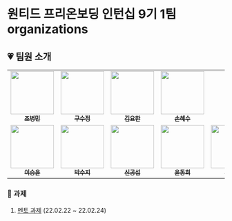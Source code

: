 # 원티드 프리온보딩 인턴십 9기 1팀 organizations

## 💗 팀원 소개

<table>
  <tbody>
    <tr>
      <td align="center"><a href="https://github.com/merrybmc"><img src="https://avatars.githubusercontent.com/u/65064563?v=4" width="100px;" alt=""/><br /><sub><b>조병민</b></sub></a><br /></td>
      <td align="center"><a href="https://github.com/sujeong-dev"><img src="https://avatars.githubusercontent.com/u/112826154?v=4" width="100px;" alt=""/><br /><sub><b>구수정</b></sub></a><br /></td>
      <td align="center"><a href="https://github.com/rladygks329"><img src="https://avatars.githubusercontent.com/u/64533351?v=4" width="100px;" alt=""/><br /><sub><b>김요한</b></sub></a><br /></td>
      <td align="center"><a href="https://github.com/sduu"><img src="https://avatars.githubusercontent.com/u/46313348?v=4" width="100px;" alt=""/><br /><sub><b>손혜수</b></sub></a><br /></td>
     <tr/>
     <td align="center"><a href="https://github.com/SeungYn"><img src="https://avatars.githubusercontent.com/u/66045666?v=4" width="100px;" alt=""/><br /><sub><b>이승윤</b></sub></a><br /></td>
     <td align="center"><a href="https://github.com/lzns960"><img src="https://avatars.githubusercontent.com/u/78632299?v=4" width="100px;" alt=""/><br /><sub><b>박수지</b></sub></a><br /></td>
     <td align="center"><a href="https://github.com/gong25"><img src="https://avatars.githubusercontent.com/u/60168937?v=4" width="100px;" alt=""/><br /><sub><b>신공섭</b></sub></a><br /></td>
     <td align="center"><a href="https://github.com/dhsimpson"><img src="https://avatars.githubusercontent.com/u/12489026?v=4" width="100px;" alt=""/><br /><sub><b>윤동희</b></sub></a><br /></td>
     <td align="center"><a href="https://github.com/dobidugi"><img src="https://avatars.githubusercontent.com/u/21123166?v=4" width="100px;" alt=""/><br /><sub><b>이유태</b></sub></a><br /></td>
     <tr/>
     
  </tbody>
</table>

### 🚀 과제
1. [멘토 과제](https://github.com/wanted-pre-onboarding-internship-1team/wanted-pre-onboarding-internship-1team-project_1) (22.02.22 ~ 22.02.24)
